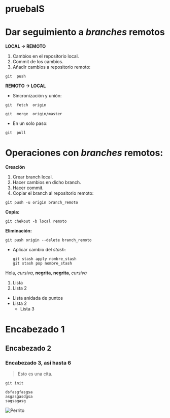 # pruebaIS

# Dar seguimiento a *branches* remotos

**LOCAL → REMOTO**

 1. Cambios en el repositorio local.
 2. Commit de los cambios.
 3. Añadir cambios a repositorio remoto:

 `git  push`

**REMOTO → LOCAL**

 * Sincronización y unión:
 
  `git  fetch  origin`

  `git  merge  origin/master`

 * En un solo paso:

  `git  pull`
 
# Operaciones con *branches* remotos:

**Creación**

  1. Crear branch local.
  2. Hacer cambios en dicho branch.
  3. Hacer commit.
  4. Copiar el branch al repositorio remoto:

  `git push -u origin branch_remoto`

**Copia:**

  `git chekout -b local remoto`

**Eliminación:**

  `git push origin --delete branch_remoto`







* Aplicar cambio del *stash*:

  ~~~
  git stash apply nombre_stash
  git stash pop nombre_stash
  ~~~



Hola, *cursiva*, **negrita**, __negrita__, _cursiva_

1. Lista
2. Lista 2

* Lista anidada de puntos
* Lista 2
  * Lista 3

# Encabezado 1
## Encabezado 2
### Encabezado 3, así hasta 6

> Esto es una cita.

`git init`

~~~
dsfasgfasgsa
asgasgasdgsa
sagsagasg
~~~

![Perrito](https://www.recreoviral.com/wp-content/uploads/2014/11/boo.jpg)
